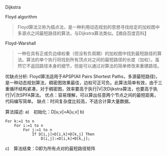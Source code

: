 Dijkstra

Floyd algorithm
> Floyd算法又称为插点法，是一种利用动态规划的思想寻找给定的加权图中多源点之间最短路径的算法，与Dijkstra算法类似。【摘自百度百科】

Floyd-Warshall
> 一种在具有正或负边缘权重（但没有负周期）的加权图中找到最短路径的算法。算法的单个执行将找到所有顶点对之间的最短路径的长度（加权）。虽然它不返回路径本身的细节，但是可以通过对算法的简单修改来重建路径。

优缺点分析:
Floyd算法适用于APSP(All Pairs Shortest Paths，多源最短路径)，是一种动态规划算法，稠密图效果最佳，边权可正可负。此算法简单有效，由于三重循环结构紧凑，对于稠密图，效率要高于执行|V|次Dijkstra算法，也要高于执行|V|次SPFA算法。
优点：容易理解，可以算出任意两个节点之间的最短距离，代码编写简单。
缺点：时间复杂度比较高，不适合计算大量数据。

算法描述:
a)　初始化：D[u,v]=A[u,v]
b)　
```
For k:=1 to n
	For i:=1 to n
		For j:=1 to n
			If D[i,j]>D[i,k]+D[k,j] Then
				D[i,j]:=D[i,k]+D[k,j];
```				
c)　算法结束：D即为所有点对的最短路径矩阵
